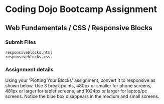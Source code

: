 # Coding Dojo Bootcamp Assignment  
## Web Fundamentals / CSS / Responsive Blocks

### Submit Files
```
responsiveblocks.html
responsiveblocks.css
```

### Assignment details  
Using your 'Plotting Your Blocks' assignment, convert it to responsive as shown below. Use 3 break points, 480px or smaller for phone screens, 481px or larger for tablet screens, and 1024px or larger for laptop/pc screens. Notice the blue box disappears in the medium and small screens.  

